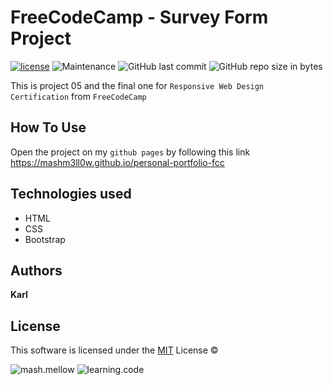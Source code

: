 # **FreeCodeCamp - Survey Form Project**

[![license](https://img.shields.io/github/license/mashm3ll0w/personal-portfolio-fcc.svg)](tps://github.com/mashm3ll0w/personal-portfolio-fcc/blob/master/LICENSE.md) ![Maintenance](https://img.shields.io/maintenance/no/2019.svg) ![GitHub last commit](https://img.shields.io/github/last-commit/mashm3ll0w/personal-portfolio-fcc.svg) ![GitHub repo size in bytes](https://img.shields.io/github/repo-size/mashm3ll0w/personal-portfolio-fcc.svg)



This is project 05 and the final one for `Responsive Web Design Certification` from `FreeCodeCamp`


## How To Use
Open the project on my `github pages` by following this link https://mashm3ll0w.github.io/personal-portfolio-fcc


## Technologies used
* HTML
* CSS
* Bootstrap


## Authors

**Karl**


## License
This software is licensed under the [MIT](https://github.com/mashm3ll0w/personal-portfolio-fcc/blob/master/LICENSE.md) License ©

  ![mash.mellow](https://img.shields.io/badge/%3C%2F%3E%20with%20%E2%99%A5%20by-mash.mellow-%23e30000.svg) ![learning.code](https://img.shields.io/badge/code-robot-success.svg)
